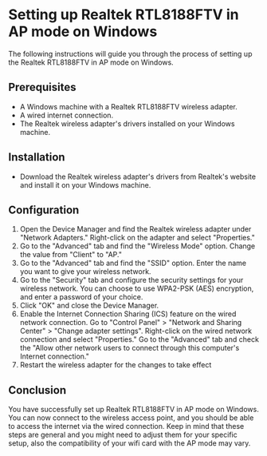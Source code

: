 # Setting up Realtek RTL8188FTV in AP mode on Windows
The following instructions will guide you through the process of setting up the Realtek RTL8188FTV in AP mode on Windows.

## Prerequisites
* A Windows machine with a Realtek RTL8188FTV wireless adapter.
* A wired internet connection.
* The Realtek wireless adapter's drivers installed on your Windows machine.
## Installation
* Download the Realtek wireless adapter's drivers from Realtek's website and install it on your Windows machine.
## Configuration
1. Open the Device Manager and find the Realtek wireless adapter under "Network Adapters." Right-click on the adapter and select "Properties."
2. Go to the "Advanced" tab and find the "Wireless Mode" option. Change the value from "Client" to "AP."
3. Go to the "Advanced" tab and find the "SSID" option. Enter the name you want to give your wireless network.
4. Go to the "Security" tab and configure the security settings for your wireless network. You can choose to use WPA2-PSK (AES) encryption, and enter a password of your choice.
5. Click "OK" and close the Device Manager.
6. Enable the Internet Connection Sharing (ICS) feature on the wired network connection. Go to "Control Panel" > "Network and Sharing Center" > "Change adapter settings". Right-click on the wired network connection and select "Properties." Go to the "Advanced" tab and check the "Allow other network users to connect through this computer's Internet connection."
7. Restart the wireless adapter for the changes to take effect
## Conclusion
You have successfully set up Realtek RTL8188FTV in AP mode on Windows. You can now connect to the wireless access point, and you should be able to access the internet via the wired connection. Keep in mind that these steps are general and you might need to adjust them for your specific setup, also the compatibility of your wifi card with the AP mode may vary.
